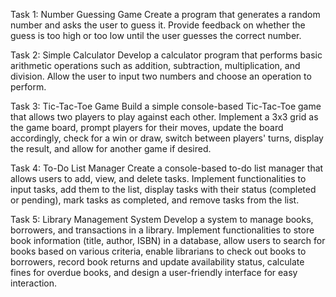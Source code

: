 Task 1: Number Guessing Game
Create a program that generates a random number and asks the user to guess it. Provide feedback on whether the guess is too high or too low until the user guesses the correct number.

Task 2: Simple Calculator
Develop a calculator program that performs basic arithmetic operations such as addition, subtraction, multiplication, and division. Allow the user to input two numbers and choose an operation to perform.

Task 3: Tic-Tac-Toe Game
Build a simple console-based Tic-Tac-Toe game that allows two players to play against each other. Implement a 3x3 grid as the game board, prompt players for their moves, update the board accordingly, check for a win or draw, switch between players' turns, display the result, and allow for another game if desired.

Task 4: To-Do List Manager
Create a console-based to-do list manager that allows users to add, view, and delete tasks. Implement functionalities to input tasks, add them to the list, display tasks with their status (completed or pending), mark tasks as completed, and remove tasks from the list.

Task 5: Library Management System
Develop a system to manage books, borrowers, and transactions in a library. Implement functionalities to store book information (title, author, ISBN) in a database, allow users to search for books based on various criteria, enable librarians to check out books to borrowers, record book returns and update availability status, calculate fines for overdue books, and design a user-friendly interface for easy interaction.
